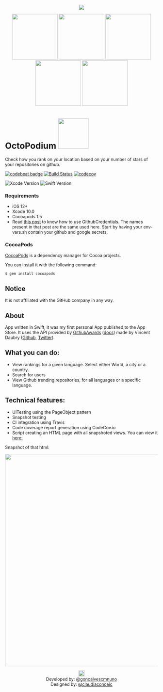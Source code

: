 <p align="center">
  <img src="https://user-images.githubusercontent.com/3007012/33797011-e1a04d0e-dcf7-11e7-973f-8ec3e4b826ed.png">
</p>

<p align="center">
  <img src="https://user-images.githubusercontent.com/3007012/33797018-2584b078-dcf8-11e7-8442-76782753dc80.png" width="150px">
  <img src="https://user-images.githubusercontent.com/3007012/33797017-256bb1d6-dcf8-11e7-9ce4-0f04bb6ada7b.png" width="150px">
  <img src="https://user-images.githubusercontent.com/3007012/33797019-259ce242-dcf8-11e7-9509-705f3e070f80.gif" width="150px">
  <img src="https://user-images.githubusercontent.com/3007012/33797036-81bbf3d8-dcf8-11e7-9e7c-0b9fc5ca69e6.png" width="150px">
  <img src="https://user-images.githubusercontent.com/3007012/33797020-25b66280-dcf8-11e7-9395-5f4059a62be8.png" width="150px">
</p>

<h1> OctoPodium
  <a target="_blank" href="https://itunes.apple.com/pt/app/octopodium/id1077519133">
  <img src="https://user-images.githubusercontent.com/3007012/34075523-2523a6b0-e2c1-11e7-8652-13447ab1690e.jpg" width="100px">
  </a>
</h1>

Check how you rank on your location based on your number of stars of your repositories on github.

[![codebeat badge](https://codebeat.co/badges/38fdc289-fb25-4596-a2f7-05feafde381b)](https://codebeat.co/projects/github-com-nunogoncalves-ios-octopodium) [![Build Status](https://travis-ci.org/nunogoncalves/iOS-OctoPodium.svg?branch=master)](https://travis-ci.org/nunogoncalves/iOS-OctoPodium) [![codecov](https://codecov.io/gh/nunogoncalves/iOS-OctoPodium/branch/master/graph/badge.svg)](https://codecov.io/gh/nunogoncalves/iOS-OctoPodium)

![Xcode Version](https://img.shields.io/badge/Xcode-11.2.1-blue.svg) ![Swift Version](https://img.shields.io/badge/swift-5.1.2-orange.svg)

### Requirements
- iOS 12+
- Xcode 10.0
- Cocoapods 1.5
- Read [this post](https://medium.com/@nunogonalves/handling-secrets-in-ios-open-source-projects-b5a212f4e28c) to know how to use GithubCredentials. The names present in that post are the same used here. Start by having your env-vars.sh contain your github and google secrets.

### CocoaPods

[CocoaPods](http://cocoapods.org) is a dependency manager for Cocoa projects.

You can install it with the following command:

```bash
$ gem install cocoapods
```

## Notice
It is not affiliated with the GitHub company in any way.

## About
App written in Swift, it was my first personal App published to the App Store.
It uses the API provided by [GithubAwards](http://github-awards.com/) ([docs](http://github-awards.com/docs)) made by Vincent Daubry ([Github](https://github.com/vdaubry), [Twitter](https://twitter.com/vdaubry)).

## What you can do:
- View rankings for a given language. Select either World, a city or a country.
- Search for users
- View Github trending repositories, for all languages or a specific language.

## Technical features:
- UITesting using the PageObject pattern
- Snapshot testing
- CI integration using Travis
- Code coverage report generation using CodeCov.io
- Script creating an HTML page with all snapshoted views. You can view it [here:](/Scripts/ImagesDocumentation/output/index.html)

Snapshot of that html:

<p align="center">
  <img width="700" src="https://user-images.githubusercontent.com/3007012/57693987-78e98600-7642-11e9-953e-a6e3590bce04.png">
</p>

<p align="center">
  <img src="https://user-images.githubusercontent.com/3007012/33797028-5a4b25b2-dcf8-11e7-8516-47dcdde83c03.png" width="20px"></br>
  Developed by: <a target="_blank" href="https://twitter.com/goncalvescmnuno">@goncalvescmnuno<a/>
  </br>
  Designed by: <a target="_blank" href="https://twitter.com/claudiaconceic">@claudiaconceic<a/>
</p>
